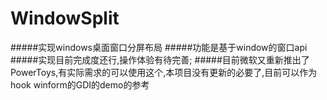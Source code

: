 # WindowSplit
#####实现windows桌面窗口分屏布局
#####功能是基于window的窗口api
#####实现目前完成度还行,操作体验有待完善;
#####目前微软又重新推出了PowerToys,有实际需求的可以使用这个,本项目没有更新的必要了,目前可以作为hook winform的GDI的demo的参考
